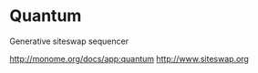 Quantum
=======

Generative siteswap sequencer

http://monome.org/docs/app:quantum
http://www.siteswap.org
